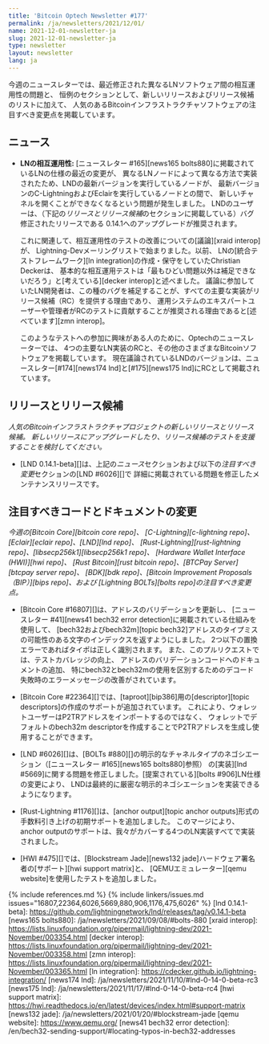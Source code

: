 ```yaml
---
title: 'Bitcoin Optech Newsletter #177'
permalink: /ja/newsletters/2021/12/01/
name: 2021-12-01-newsletter-ja
slug: 2021-12-01-newsletter-ja
type: newsletter
layout: newsletter
lang: ja
---
```

今週のニュースレターでは、最近修正された異なるLNソフトウェア間の相互運用性の問題と、
恒例のセクションとして、新しいリリースおよびリリース候補のリストに加えて、
人気のあるBitcoinインフラストラクチャソフトウェアの注目すべき変更点を掲載しています。

## ニュース

- **LNの相互運用性:** [ニュースレター #165][news165 bolts880]に掲載されているLNの仕様の最近の変更が、
  異なるLNノードによって異なる方法で実装されたため、LNDの最新バージョンを実行しているノードが、
  最新バージョンのC-LightningおよびEclairを実行しているノードとの間で、
  新しいチャネルを開くことができなくなるという問題が発生しました。
  LNDのユーザーは、（下記の*リリースとリリース候補*のセクションに掲載している）バグ修正されたリリースである
  0.14.1へのアップグレードが推奨されます。

    これに関連して、相互運用性のテストの改善についての[議論][xraid interop]が、
    Lightning-Devメーリングリストで始まりました。以前、
    LNの[統合テストフレームワーク][ln integration]の作成・保守をしていたChristian Deckerは、
    基本的な相互運用テストは「最もひどい問題以外は補足できないだろう」と[考えている][decker interop]と述べました。
    議論に参加していたLN開発者は、この種のバグを補足することが、すべての主要な実装がリリース候補（RC）を提供する理由であり、
    運用システムのエキスパートユーザーや管理者がRCのテストに貢献することが推奨される理由であると[述べています][zmn interop]。

    このようなテストへの参加に興味がある人のために、Optechのニュースレーターでは、
    4つの主要なLN実装のRCと、その他のさまざまなBitcoinソフトウェアを掲載しています。
    現在議論されているLNDのバージョンは、ニュースレター[#174][news174 lnd]と[#175][news175 lnd]にRCとして掲載されています。

## リリースとリリース候補

*人気のBitcoinインフラストラクチャプロジェクトの新しいリリースとリリース候補。
新しいリリースにアップグレードしたり、リリース候補のテストを支援することを検討してください。*

- [LND 0.14.1-beta][]は、上記の*ニュース*セクションおよび以下の*注目すべき変更*セクションの[LND #6026][]で
  詳細に掲載されている問題を修正したメンテナンスリリースです。

## 注目すべきコードとドキュメントの変更

*今週の[Bitcoin Core][bitcoin core repo]、
[C-Lightning][c-lightning repo]、[Eclair][eclair repo]、[LND][lnd repo]、
[Rust-Lightning][rust-lightning repo]、[libsecp256k1][libsecp256k1 repo]、
[Hardware Wallet Interface (HWI)][hwi repo]、
[Rust Bitcoin][rust bitcoin repo]、[BTCPay Server][btcpay server repo]、
[BDK][bdk repo]、[Bitcoin Improvement Proposals（BIP）][bips repo]、および
[Lightning BOLTs][bolts repo]の注目すべき変更点。*

- [Bitcoin Core #16807][]は、アドレスのバリデーションを更新し、
  [ニュースレター #41][news41 bech32 error detection]に掲載されている仕組みを使用して、
  [bech32およびbech32m][topic bech32]アドレスのタイプミスの可能性のある文字のインデックスを返すようにしました。
  2つ以下の置換エラーであればタイポは正しく識別されます。
  また、このプルリクエストでは、テストカバレッジの向上、
  アドレスのバリデーションコードへのドキュメントの追加、
  特にbech32とbech32mの使用を区別するためのデコード失敗時のエラーメッセージの改善がされています。

- [Bitcoin Core #22364][]では、[taproot][bip386]用の[descriptor][topic descriptors]の作成のサポートが追加されています。
  これにより、ウォレットユーザーはP2TRアドレスをインポートするのではなく、
  ウォレットでデフォルトのbech32m descriptorを作成することでP2TRアドレスを生成し使用することができます。

- [LND #6026][]は、[BOLTs #880][]の明示的なチャネルタイプのネゴシエーション（[ニュースレター #165][news165 bolts880]参照）
  の[実装][lnd #5669]に関する問題を修正しました。[提案されている][bolts #906]LN仕様の変更により、
  LNDは最終的に厳密な明示的ネゴシエーションを実装できるようになります。

- [Rust-Lightning #1176][]は、[anchor output][topic anchor outputs]形式の手数料引き上げの初期サポートを追加しました。
  このマージにより、anchor outputのサポートは、我々がカバーする4つのLN実装すべてで実装されました。

- [HWI #475][]では、[Blockstream Jade][news132 jade]ハードウェア署名者の[サポート][hwi support matrix]と、
  [QEMUエミュレーター][qemu website]を使用したテストを追加しました。

{% include references.md %}
{% include linkers/issues.md issues="16807,22364,6026,5669,880,906,1176,475,6026" %}
[lnd 0.14.1-beta]: https://github.com/lightningnetwork/lnd/releases/tag/v0.14.1-beta
[news165 bolts880]: /ja/newsletters/2021/09/08/#bolts-880
[xraid interop]: https://lists.linuxfoundation.org/pipermail/lightning-dev/2021-November/003354.html
[decker interop]: https://lists.linuxfoundation.org/pipermail/lightning-dev/2021-November/003358.html
[zmn interop]: https://lists.linuxfoundation.org/pipermail/lightning-dev/2021-November/003365.html
[ln integration]: https://cdecker.github.io/lightning-integration/
[news174 lnd]: /ja/newsletters/2021/11/10/#lnd-0-14-0-beta-rc3
[news175 lnd]: /ja/newsletters/2021/11/17/#lnd-0-14-0-beta-rc4
[hwi support matrix]: https://hwi.readthedocs.io/en/latest/devices/index.html#support-matrix
[news132 jade]: /ja/newsletters/2021/01/20/#blockstream-jade
[qemu website]: https://www.qemu.org/
[news41 bech32 error detection]: /en/bech32-sending-support/#locating-typos-in-bech32-addresses
